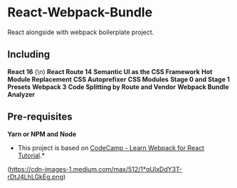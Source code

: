 # React-Webpack-Bundle
React alongside with webpack boilerplate project.

## Including
**React 16** (\n)
**React Route 14**
**Semantic UI as the CSS Framework**
**Hot Module Replacement**
**CSS Autoprefixer**
**CSS Modules**
**Stage 0 and Stage 1 Presets**
**Webpack 3**
**Code Splitting by Route and Vendor**
**Webpack Bundle Analyzer**

## Pre-requisites
**Yarn or NPM and**
**Node**

* This project is based on [CodeCamp - Learn Webpack for React Tutorial](https://medium.freecodecamp.org/learn-webpack-for-react-a36d4cac5060).*


(https://cdn-images-1.medium.com/max/512/1*qUlxDdY3T-rDtJ4LhLGkEg.png)
